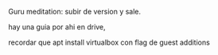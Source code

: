 
Guru meditation: subir de version y sale.


hay una guia por ahi en drive, 

recordar que apt install virtualbox con flag de guest additions